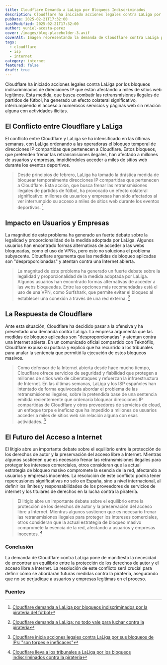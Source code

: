 ```yaml
---
title: Cloudflare Demanda a LaLiga por Bloqueos Indiscriminados
description: Cloudflare ha iniciado acciones legales contra LaLiga por los bloqueos indiscriminados de IPs que afectan a miles de webs legítimas. Descubre las implicaciones y el futuro del acceso a Internet.
pubDate: 2025-02-21T17:32:00
lastModified: 2025-02-21T17:32:00
author: yuniel-acosta-perez
cover: /images/blog-placeholder-3.avif
coverAlt: Imagen representando la demanda de Cloudflare contra LaLiga por bloqueos indiscriminados.
tags:
  - cloudflare
  - isp
  - internet
category: internet
featured: false
draft: true
---
```

Cloudflare ha iniciado acciones legales contra LaLiga por los bloqueos indiscriminados de direcciones IP que están afectando a miles de sitios web legítimos. Esta medida, que busca combatir las retransmisiones ilegales de partidos de fútbol, ha generado un efecto colateral significativo, interrumpiendo el acceso a numerosos servicios y páginas web sin relación alguna con actividades ilícitas.

## **El Conflicto entre Cloudflare y LaLiga**

El conflicto entre Cloudflare y LaLiga se ha intensificado en las últimas semanas, con LaLiga ordenando a las operadoras el bloqueo temporal de direcciones IP compartidas que pertenecen a Cloudflare. Estos bloqueos, que pretenden frenar las retransmisiones ilegales, han afectado a millones de usuarios y empresas, impidiéndoles acceder a miles de sitios web durante los eventos deportivos.

> Desde principios de febrero, LaLiga ha tomado la drástica medida de bloquear temporalmente direcciones IP compartidas que pertenecen a Cloudflare. Esta acción, que busca frenar las retransmisiones ilegales de partidos de fútbol, ha provocado un efecto colateral significativo: millones de usuarios y empresas han sido afectados al ver interrumpido su acceso a miles de sitios web durante los eventos deportivos. [^1]
> 

## **Impacto en Usuarios y Empresas**

La magnitud de este problema ha generado un fuerte debate sobre la legalidad y proporcionalidad de la medida adoptada por LaLiga. Algunos usuarios han encontrado formas alternativas de acceder a las webs bloqueadas, como el uso de VPNs, pero esto no soluciona el problema subyacente. Cloudflare argumenta que las medidas de bloqueo aplicadas son "desproporcionadas" y atentan contra una Internet abierta.

> La magnitud de este problema ha generado un fuerte debate sobre la legalidad y proporcionalidad de la medida adoptada por LaLiga. Algunos usuarios han encontrado formas alternativas de acceder a las webs bloqueadas. Entre las opciones más recomendadas está el uso de una VPN, como Surfshark, que permite evitar el bloqueo al establecer una conexión a través de una red externa. [^2]
> 

## **La Respuesta de Cloudflare**

Ante esta situación, Cloudflare ha decidido pasar a la ofensiva y ha presentado una demanda contra LaLiga. La empresa argumenta que las medidas de bloqueo aplicadas son "desproporcionadas" y atentan contra una Internet abierta. En un comunicado oficial compartido con Teknófilo, Cloudflare expuso su postura y explicó que ha recurrido a los tribunales para anular la sentencia que permitió la ejecución de estos bloqueos masivos.

> Como defensor de la Internet abierta desde hace mucho tiempo, Cloudflare ofrece servicios de seguridad y fiabilidad que protegen a millones de sitios web de ciberataques y refuerzan la infraestructura de Internet. En las últimas semanas, LaLiga y los ISP españoles han intentado de forma equivocada abordar el problema de las retransmisiones ilegales, sobre la pretendida base de una sentencia emitida recientemente que ordenaría bloquear direcciones IP compartidas de Cloudflare y otros proveedores de servicios de cloud, un enfoque torpe e ineficaz que ha impedido a millones de usuarios acceder a miles de sitios web sin relación alguna con esas actividades. [^3]
> 

## **El Futuro del Acceso a Internet**

El litigio abre un importante debate sobre el equilibrio entre la protección de los derechos de autor y la preservación del acceso libre a Internet. Mientras algunos sostienen que es necesario frenar las retransmisiones ilegales para proteger los intereses comerciales, otros consideran que la actual estrategia de bloqueo masivo compromete la esencia de la red, afectando a usuarios y empresas inocentes. La resolución de este conflicto podría tener repercusiones significativas no solo en España, sino a nivel internacional, al definir los límites y responsabilidades de los proveedores de servicios de internet y los titulares de derechos en la lucha contra la piratería.

> El litigio abre un importante debate sobre el equilibrio entre la protección de los derechos de autor y la preservación del acceso libre a Internet. Mientras algunos sostienen que es necesario frenar las retransmisiones ilegales para proteger los intereses comerciales, otros consideran que la actual estrategia de bloqueo masivo compromete la esencia de la red, afectando a usuarios y empresas inocentes. [^4]
> 

### **Conclusión**

La demanda de Cloudflare contra LaLiga pone de manifiesto la necesidad de encontrar un equilibrio entre la protección de los derechos de autor y el acceso libre a Internet. La resolución de este conflicto será crucial para definir cómo se abordarán futuras medidas contra la piratería, asegurando que no se perjudique a usuarios y empresas legítimas en el proceso.

### **Fuentes**

 [^1]: [Cloudflare demanda a LaLiga por bloqueos indiscriminados por la piratería del fútbol](https://www.mundoplus.tv/tv-digital/cloudflare-demanda-a-laliga-por-bloqueos-indiscriminados-por-la-pirateria-del-futbol/) 
[^2]: [Cloudflare demanda a LaLiga: no todo vale para luchar contra la piratería](https://www.teknofilo.com/cloudflare-demanda-a-laliga-no-todo-vale-para-luchar-contra-la-pirateria/)
 [^3]: [Cloudflare inicia acciones legales contra LaLiga por sus bloqueos de IPs: "son torpes e ineficaces"](https://www.xataka.com/empresas-y-economia/cloudflare-inicia-acciones-legales-laliga-sus-bloqueos-ips-torpes-e-ineficaces)
 [^4]: [Cloudflare lleva a los tribunales a LaLiga por los bloqueos indiscriminados contra la piratería](https://www.eldiario.es/tecnologia/cloudflare-lleva-tribunales-laliga-bloqueos-indiscriminados-pirateria_1_12065352.html)
